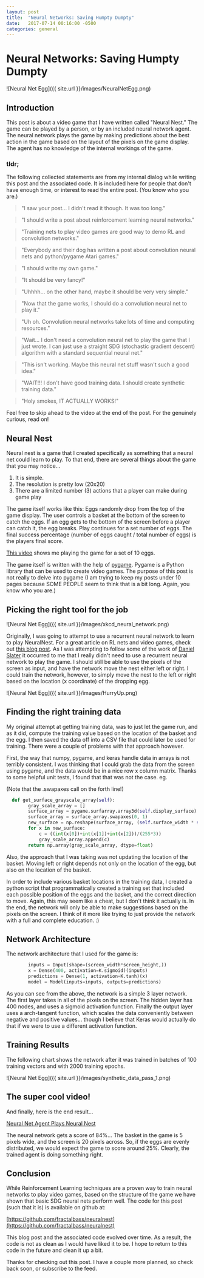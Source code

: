 ```yaml
---
layout: post
title:  "Neural Networks: Saving Humpty Dumpty"
date:   2017-07-14 00:16:00 -0500
categories: general
---
```

# Neural Networks: Saving Humpty Dumpty

![Neural Net Egg]({{ site.url }}/images/NeuralNetEgg.png)

## Introduction

This post is about a video game that I have written called "Neural Nest."  The game can be played by a person, or by an included neural network agent.  The neural network plays the game by making predictions about the best action in the game based on the layout of the pixels on the game display.  The agent has no knowledge of the internal workings of the game.  

### tldr;


The following collected statements are from my internal dialog while writing this post and the associated code. It is included here for people that don't have enough time, or interest to read the entire post.  (You know who you are.)  

> "I saw your post...  I didn't read it though.  It was too long."


> "I should write a post about reinforcement learning neural networks."

> "Training nets to play video games are good way to demo RL and convolution networks."

> "Everybody and their dog has written a post about convolution neural nets and python/pygame Atari games."

> "I should write my own game."

> "It should be very fancy!"

> "Uhhhh...  on the other hand, maybe it should be very very simple."

> "Now that the game works, I should do a convolution neural net to play it."

> "Uh oh.  Convolution neural networks take lots of time and computing resources."

> "Wait...  I don't need a convolution neural net to play the game that I just wrote.  I can just use a straight SDG (stochastic gradient descent) algorithm with a standard sequential neural net."

> "This isn't working.  Maybe this neural net stuff wasn't such a good idea."

> "WAIT!!!  I don't have good training data.  I should create synthetic training data."

> "Holy smokes, IT ACTUALLY WORKS!"

Feel free to skip ahead to the video at the end of the post.  For the genuinely curious, read on!

## Neural Nest

Neural nest is a game that I created specifically as something that a neural net could learn to play.  To that end, there are several things about the game that you may notice...

1.  It is simple.
2.  The resolution is pretty low (20x20)
3.  There are a limited number (3) actions that a player can make during game play

The game itself works like this:  Eggs randomly drop from the top of the game display.  The user controls a basket at the bottom of the screen to catch the eggs.  If an egg gets to the bottom of the screen before a player can catch it, the egg breaks.  Play continues for a set number of eggs.  The final success percentage (number of eggs caught / total number of eggs) is the players final score.

[This video](https://youtu.be/QWpDDZr157M) shows me playing the game for a set of 10 eggs.

The game itself is written with the help of [pygame](https://www.pygame.org/wiki/about).  Pygame is a Python library that can be used to create video games.  The purpose of this post is not really to delve into pygame (I am trying to keep my posts under 10 pages because SOME PEOPLE seem to think that is a bit long. Again, you know who you are.) 



## Picking the right tool for the job

![Neural Net Egg]({{ site.url }}/images/xkcd_neural_network.png)

Originally, I was going to attempt to use a recurrent neural network to learn to play NeuralNest.  For a great article on RL nets and video games, check out [this blog post](http://karpathy.github.io/2016/05/31/rl/).  As I was attempting to follow some of the work of [Daniel Slater](http://www.danielslater.net/2016/03/deep-q-learning-pong-with-tensorflow.html) it occurred to me that I really didn't need to use a recurrent neural network to play the game.  I should still be able to use the pixels of the screen as input, and have the network move the nest either left or right.  I could train the network, however, to simply move the nest to the left or right based on the location (x coordinate) of the dropping egg.

![Neural Net Egg]({{ site.url }}/images/HurryUp.png)

##  Finding the right training data

My original attempt at getting training data, was to just let the game run, and as it did, compute the training value based on the location of the basket and the egg.  I then saved the data off into a CSV file that could later be used for training.  There were a couple of problems with that approach however.

First, the way that numpy, pygame, and keras handle data in arrays is not terribly consistent.  I was thinking that I could grab the data from the screen using pygame, and the data would be in a nice row x column matrix.  Thanks to some helpful unit tests, I found that that was not the case.  eg.

(Note that the .swapaxes call on the forth line!)

```python
  def get_surface_grayscale_array(self):
        gray_scale_array = []
        surface_array = pygame.surfarray.array3d(self.display_surface)
        surface_array = surface_array.swapaxes(0, 1)
        new_surface = np.reshape(surface_array, (self.surface_width * self.surface_height, 3))
        for x in new_surface:
            c = ((int(x[0])+int(x[1])+int(x[2]))/(255*3))
            gray_scale_array.append(c)
        return np.array(gray_scale_array, dtype=float)  
```

Also, the approach that I was taking was not updating the location of the basket.  Moving left or right depends not only on the location of the egg, but also on the location of the basket.  

In order to include various basket locations in the training data, I created a python script that programmatically created a training set that included each possible position of the eggs and the basket, and the correct direction to move.  Again, this may seem like a cheat, but I don't think it actually is.  In the end, the network will only be able to make suggestions based on the pixels on the screen.  I think of it more like trying to just provide the network with a full and complete education. :)

## Network Architecture

The network architecture that I used for the game is:

```python
        inputs = Input(shape=(screen_width*screen_height,))
        x = Dense(400, activation=K.sigmoid)(inputs)
        predictions = Dense(1, activation=K.tanh)(x)
        model = Model(inputs=inputs, outputs=predictions)
```

As you can see from the above, the network is a simple 3 layer network.  The first layer takes in all of the pixels on the screen.  The hidden layer has 400 nodes, and uses a sigmoid activation function.  Finally the output layer uses a arch-tangent function, which scales the data conveniently between negative and positive values...  though I believe that Keras would actually do that if we were to use a different activation function.

## Training Results

The following chart shows the network after it was trained in batches of 100 training vectors and with 2000 training epochs.

![Neural Net Egg]({{ site.url }}/images/synthetic_data_pass_1.png)

##  The super cool video!

And finally, here is the end result...

[Neural Net Agent Plays Neural Nest](https://youtu.be/Lysrs6Y1-Lc)

The neural network gets a score of 84%...  The basket in the game is 5 pixels wide, and the screen is 20 pixels across.  So, if the eggs are evenly distributed, we would expect the game to score around 25%. Clearly, the trained agent is doing something right.

## Conclusion

While Reinforcement Learning techniques are a proven way to train neural networks to play video games, based on the structure of the game we have shown that basic SDG neural nets perform well.  The code for this post (such that it is) is available on github at:  

[https://github.com/fractalbass/neuralnest](https://github.com/fractalbass/neuralnest)

This blog post and the associated code evolved over time.  As a result, the code is not as clean as I would have liked it to be.  I hope to return to this code in the future and clean it up a bit.

Thanks for checking out this post.  I have a couple more planned, so check back soon, or subscribe to the feed.



 
 
